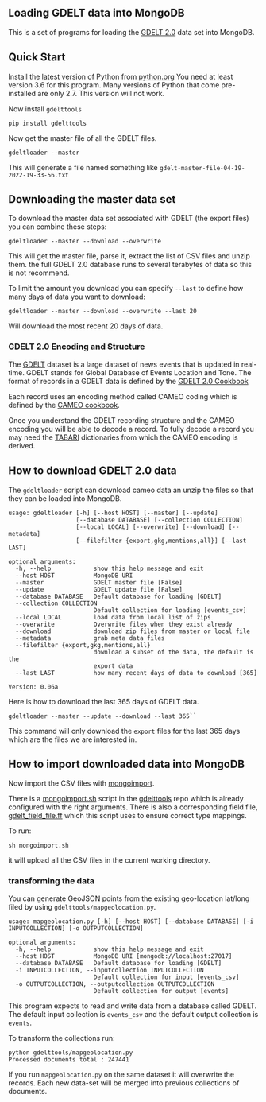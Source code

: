 ## Loading GDELT data into MongoDB

This is a set of programs for loading the [GDELT 2.0](https:/gdeltproject.org) data set into MongoDB. 

## Quick Start

Install the latest version of Python from [python.org](https://www.python.org/downloads/)
You need at least version 3.6 for this program. Many versions of Python that
come pre-installed are only 2.7. This version will not work.

Now install `gdelttools`

```shell
pip install gdelttools
```

Now get the master file of all the GDELT files. 

```shell
gdeltloader --master
```

This will generate a file named something like `gdelt-master-file-04-19-2022-19-33-56.txt`

## Downloading the master data set

To download the master data set associated with GDELT (the export files) you can combine
these steps:

```shell
gdeltloader --master --download --overwrite
```

This will get the master file, parse it, extract the list of CSV files and unzip them.
the full GDELT 2.0 database runs to several terabytes of data so this is not recommend. 

To limit the amount you download you can specify `--last` to define how many days of data
you want to download:

```shell
gdeltloader --master --download --overwrite --last 20
```
Will download the most recent 20 days of data. 

### GDELT 2.0 Encoding and Structure
The [GDELT](https://gdeltproject.org) dataset is a large dataset of news events that is updated
in real-time. GDELT stands for Global Database of Events Location and Tone. The format
of records in a GDELT data is defined by the [GDELT 2.0 Cookbook](http://data.gdeltproject.org/documentation/GDELT-Event_Codebook-V2.0.pdf)

Each record uses an encoding method called CAMEO coding which is defined by the
[CAMEO cookbook](https://parusanalytics.com/eventdata/cameo.dir/CAMEO.Manual.1.1b3.pdf).

Once you understand the GDELT recording structure and the CAMEO encoding you will be able
to decode a record. To fully decode a record you may need the 
[TABARI](https://github.com/openeventdata/tabari_dictionaries) dictionaries
from which the CAMEO encoding is derived. 

## How to download GDELT 2.0 data

The `gdeltloader` script can download cameo data an unzip the files so that
they can be loaded into MongoDB.

```
usage: gdeltloader [-h] [--host HOST] [--master] [--update]
                   [--database DATABASE] [--collection COLLECTION]
                   [--local LOCAL] [--overwrite] [--download] [--metadata]
                   [--filefilter {export,gkg,mentions,all}] [--last LAST]

optional arguments:
  -h, --help            show this help message and exit
  --host HOST           MongoDB URI
  --master              GDELT master file [False]
  --update              GDELT update file [False]
  --database DATABASE   Default database for loading [GDELT]
  --collection COLLECTION
                        Default collection for loading [events_csv]
  --local LOCAL         load data from local list of zips
  --overwrite           Overwrite files when they exist already
  --download            download zip files from master or local file
  --metadata            grab meta data files
  --filefilter {export,gkg,mentions,all}
                        download a subset of the data, the default is the
                        export data
  --last LAST           how many recent days of data to download [365]

Version: 0.06a
```

Here is how to download the last 365 days of GDELT data. 

```
gdeltloader --master --update --download --last 365``
````
This command will only download the `export` files for the last 365 days which
are the files we are interested in. 

## How to import downloaded data into MongoDB

Now import the CSV files with [mongoimport](https://docs.mongodb.com/database-tools/mongoimport/).

There is a [mongoimport.sh](https://raw.githubusercontent.com/jdrumgoole/gdelttools/master/mongoimport.sh)
script in the [gdelttools](https://github.com/jdrumgoole/gdelttools) repo
which is already configured with the right arguments.  There is also a corresponding
field file, 
[gdelt_field_file.ff](https://raw.githubusercontent.com/jdrumgoole/gdelttools/master/gdelt_field_file.ff) 
which this script uses to ensure correct type mappings.

To run:

`sh mongoimport.sh`

it will upload all the CSV files in the current working directory. 

### transforming the data

You can generate GeoJSON points from the existing  geo-location lat/long filed
by using `gdelttools/mapgeolocation.py`.

```shell
usage: mapgeolocation.py [-h] [--host HOST] [--database DATABASE] [-i INPUTCOLLECTION] [-o OUTPUTCOLLECTION]

optional arguments:
  -h, --help            show this help message and exit
  --host HOST           MongoDB URI [mongodb://localhost:27017]
  --database DATABASE   Default database for loading [GDELT]
  -i INPUTCOLLECTION, --inputcollection INPUTCOLLECTION
                        Default collection for input [events_csv]
  -o OUTPUTCOLLECTION, --outputcollection OUTPUTCOLLECTION
                        Default collection for output [events]
```
This program expects to read and write data from a database called GDELT. The 
default input collection is `events_csv` and the default output collection is 
`events`.

To transform the collections run:
```shell
python gdelttools/mapgeolocation.py
Processed documents total : 247441
```
If you run `mapgeolocation.py` on the same dataset it will overwrite the records.
Each new data-set will be merged into previous collections of documents. 



